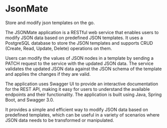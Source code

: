 # JsonMate
Store and modify json templates on the go.

The JSONMate application is a RESTful web service that enables users to modify JSON data based on predefined JSON templates. It uses a PostgreSQL database to store the JSON templates and supports CRUD (Create, Read, Update, Delete) operations on them.  

Users can modify the values of JSON nodes in a template by sending a PATCH request to the service with the updated JSON data. The service validates the updated JSON data against the JSON schema of the template and applies the changes if they are valid.  

The application uses Swagger UI to provide an interactive documentation for the REST API, making it easy for users to understand the available endpoints and their functionality.  The application is built using Java, Spring Boot, and Swagger 3.0. 

It provides a simple and efficient way to modify JSON data based on predefined templates, which can be useful in a variety of scenarios where JSON data needs to be transformed or manipulated.
